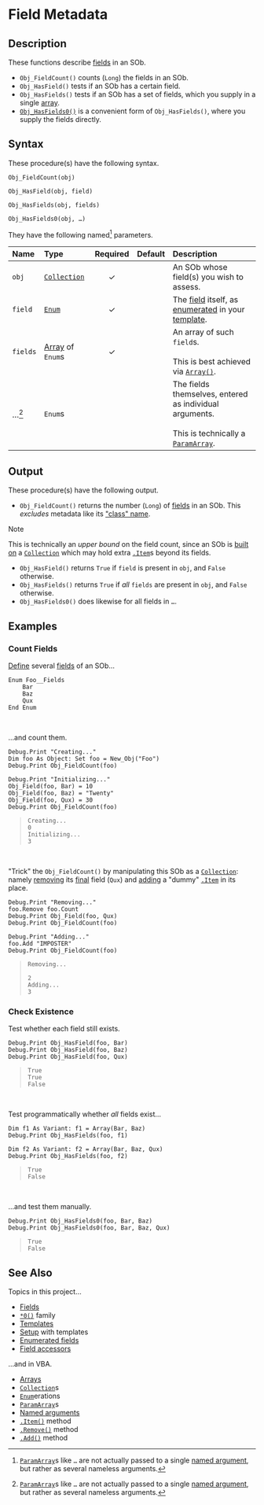 # Field Metadata #

## Description ##

These functions describe [fields][sob_fld] in an SOb.

  - `Obj_FieldCount()` counts (`Long`) the fields in an SOb.
  - `Obj_HasField()` tests if an SOb has a certain field.
  - `Obj_HasFields()` tests if an SOb has a set of fields, which you supply in a single [array][vba_arr].
  - [`Obj_HasFields0()`][sob_fn0] is a convenient form of `Obj_HasFields()`, where you supply the fields directly.


## Syntax ##

These procedure(s) have the following syntax.

```vba
Obj_FieldCount(obj)

Obj_HasField(obj, field)

Obj_HasFields(obj, fields)

Obj_HasFields0(obj, …)
```

They have the following named[^1] parameters.

| Name     | Type                        | Required | Default | Description                                                                                                    |
| :------- | :-------------------------- | :------: | :------ | :------------------------------------------------------------------------------------------------------------- |
| `obj`    | [`Collection`][vba_clx]     | ✓        |         | An SOb whose field(s) you wish to assess.                                                                      |
| `field`  | [`Enum`][vba_enum]          | ✓        |         | The [field][sob_fld] itself, as [enumerated][sob_doc_tmp] in your [template][sob_tmp_enm].                     |
| `fields` | [Array][vba_arr] of `Enum`s | ✓        |         | An array of such `field`s.<br><br>This is best achieved via [`Array()`][vba_arr_fn].                           |
| …[^1]    | `Enum`s                     |          |         | The fields themselves, entered as individual arguments.<br><br>This is technically a [`ParamArray`][vba_parr]. |


  [^1]: [`ParamArray`][vba_parr]s like `…` are not actually passed to a single [named argument][vba_nm_args], but rather as several nameless arguments.


## Output ##

These procedure(s) have the following output.

  - `Obj_FieldCount()` returns the number (`Long`) of [fields][sob_fld] in an SOb.  This _excludes_ metadata like its ["class" name][sob_typo].

> [!NOTE]
> 
> This is technically an _upper bound_ on the field count, since an SOb is [built on][sob_rdm_clx] a [`Collection`][vba_clx] which may hold extra [`.Item`][vba_clx_itm]s beyond its fields.

  - `Obj_HasField()` returns `True` if `field` is present in `obj`, and `False` otherwise.
  - `Obj_HasFields()` returns `True` if _all_ `fields` are present in `obj`, and `False` otherwise.
  - `Obj_HasFields0()` does likewise for all fields in `…`.


## Examples ##

### Count Fields ###

[Define][vba_enum] several [fields][sob_fld] of an SOb…

```vba
Enum Foo__Fields
	Bar
	Baz
	Qux
End Enum
```

<br>

…and count them.

```vba
Debug.Print "Creating..."
Dim foo As Object: Set foo = New_Obj("Foo")
Debug.Print Obj_FieldCount(foo)

Debug.Print "Initializing..."
Obj_Field(foo, Bar) = 10
Obj_Field(foo, Baz) = "Twenty"
Obj_Field(foo, Qux) = 30
Debug.Print Obj_FieldCount(foo)
```

> ```
> Creating...
> 0
> Initializing...
> 3
> ```

<br>

"Trick" the `Obj_FieldCount()` by manipulating this SOb as a [`Collection`][vba_clx]: namely [removing][vba_clx_rmv] its [final][vba_clx_cnt] field (`Qux`) and [adding][vba_clx_add] a "dummy" [`.Item`][vba_clx_itm] in its place.

```vba
Debug.Print "Removing..."
foo.Remove foo.Count
Debug.Print Obj_Field(foo, Qux)
Debug.Print Obj_FieldCount(foo)

Debug.Print "Adding..."
foo.Add "IMPOSTER"
Debug.Print Obj_FieldCount(foo)
```

> ```
> Removing...
> 
> 2
> Adding...
> 3
> ```


### Check Existence ###

Test whether each field still exists.

```vba
Debug.Print Obj_HasField(foo, Bar)
Debug.Print Obj_HasField(foo, Baz)
Debug.Print Obj_HasField(foo, Qux)
```

> ```
> True
> True
> False
> ```

<br>

Test programmatically whether _all_ fields exist…

```vba
Dim f1 As Variant: f1 = Array(Bar, Baz)
Debug.Print Obj_HasFields(foo, f1)

Dim f2 As Variant: f2 = Array(Bar, Baz, Qux)
Debug.Print Obj_HasFields(foo, f2)
```

> ```
> True
> False
> ```

<br>

…and test them manually.

```vba
Debug.Print Obj_HasFields0(foo, Bar, Baz)
Debug.Print Obj_HasFields0(foo, Bar, Baz, Qux)
```

> ```
> True
> False
> ```


## See Also ##

Topics in this project…

  - [Fields][sob_fld]
  - [`*0()`][sob_fn0] family
  - [Templates][sob_tmps]
  - [Setup][sob_setup] with templates
  - [Enumerated fields][sob_tmp_enm]
  - [Field accessors][sob_tmp_acc]

…and in VBA.

  - [Arrays][vba_arr]
  - [`Collection`][vba_clx]s
  - [`Enum`][vba_enum]erations
  - [`ParamArray`][vba_parr]s
  - [Named arguments][vba_nm_args]
  - [`.Item()`][vba_clx_itm] method
  - [`.Remove()`][vba_clx_rmv] method
  - [`.Add()`][vba_clx_add] method



  [sob_fld]:     Field.md
  [vba_arr]:     https://learn.microsoft.com/office/vba/language/concepts/getting-started/using-arrays
  [sob_fn0]:     Zero.md
  [vba_clx]:     https://learn.microsoft.com/office/vba/language/reference/user-interface-help/collection-object
  [vba_enum]:    https://learn.microsoft.com/office/vba/language/reference/user-interface-help/enum-statement
  [sob_doc_tmp]: Setup.md#template
  [sob_tmp_enm]: ../src/SObTemplate.bas#L26-L29
  [vba_arr_fn]:  https://learn.microsoft.com/office/vba/language/reference/user-interface-help/array-function
  [vba_parr]:    https://learn.microsoft.com/office/vba/language/concepts/getting-started/understanding-parameter-arrays
  [vba_nm_args]: https://learn.microsoft.com/office/vba/language/concepts/getting-started/understanding-named-arguments-and-optional-arguments
  [sob_typo]:    Typology.md
  [sob_rdm_clx]: ../README.md#the-sob-story
  [vba_clx_itm]: https://learn.microsoft.com/office/vba/language/reference/user-interface-help/item-method-visual-basic-for-applications
  [vba_clx_rmv]: https://learn.microsoft.com/office/vba/language/reference/user-interface-help/remove-method-visual-basic-for-applications
  [vba_clx_cnt]: https://learn.microsoft.com/office/vba/language/reference/user-interface-help/count-property-visual-basic-for-applications
  [vba_clx_add]: https://learn.microsoft.com/office/vba/language/reference/user-interface-help/add-method-visual-basic-for-applications
  [sob_tmps]:    ../../../search?type=code&q=path:src/*Template.bas
  [sob_setup]:   ../README.md#setup
  [sob_tmp_acc]: ../src/SObTemplate.bas#L171-L213
